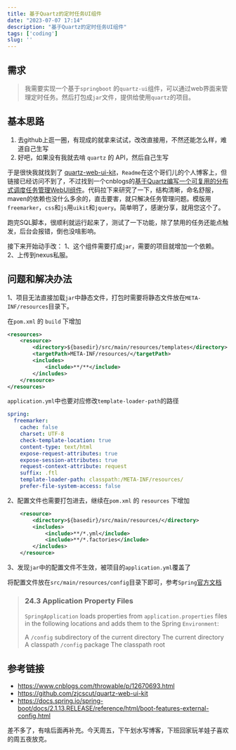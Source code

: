 ```yaml
---
title: 基于Quartz的定时任务UI组件
date: "2023-07-07 17:14"
description: "基于Quartz的定时任务UI组件"
tags: ['coding']
slug: ''
---
```


## 需求

> 我需要实现一个基于`springboot` 的`quartz-ui`组件，可以通过web界面来管理定时任务。然后打包成`jar`文件，提供给使用`quartz`的项目。

## 基本思路
1. 去github上逛一圈，有现成的就拿来试试，改改直接用，不然还能怎么样，难道自己生写
2. 好吧，如果没有我就去啃 `quartz` 的 API，然后自己生写

于是很快我就找到了 [quartz-web-ui-kit](https://github.com/zjcscut/quartz-web-ui-kit)，`Readme`在这个哥们儿的个人博客上，但链接已经访问不到了，不过找到一个cnblogs的[基于Quartz编写一个可复用的分布式调度任务管理WebUI组件](https://www.cnblogs.com/throwable/p/12670693.html)。代码拉下来研究了一下，结构清晰，命名舒服，maven的依赖也没什么多余的，直击要害，就只解决任务管理问题。模版用`freemarker`，`css`和`js`用`uikit`和`jquery`。简单明了，感谢分享，就用您这个了。

跑完SQL脚本，很顺利就运行起来了，测试了一下功能，除了禁用的任务还能点触发，后台会报错，倒也没啥影响。

接下来开始动手改：
1、这个组件需要打成`jar`，需要的项目就增加一个依赖。
2、上传到nexus私服。

## 问题和解决办法

1、项目无法直接加载`jar`中静态文件，打包时需要将静态文件放在`META-INF/resources`目录下。

在`pom.xml` 的 `build` 下增加
```xml
<resources>
	<resource>
		<directory>${basedir}/src/main/resources/templates</directory>
		<targetPath>META-INF/resources/</targetPath>
		<includes>
			<include>**/**</include>
		</includes>
	</resource>
</resources>
```

`application.yml`中也要对应修改`template-loader-path`的路径
```yml
spring:
  freemarker:
    cache: false
    charset: UTF-8
    check-template-location: true
    content-type: text/html
    expose-request-attributes: true
    expose-session-attributes: true
    request-context-attribute: request
    suffix: .ftl
    template-loader-path: classpath:/META-INF/resources/
    prefer-file-system-access: false
```

2、配置文件也需要打包进去，继续在`pom.xml` 的 `resources` 下增加
```xml
	<resource>
		<directory>${basedir}/src/main/resources/</directory>
		<includes>
			<include>**/*.yml</include>
			<include>**/*.factories</include>
		</includes>
	</resource>
```

3、发现`jar`中的配置文件不生效，被项目的`application.yml`覆盖了

将配置文件放在`src/main/resources/config`目录下即可，参考`Spring`[官方文档](https://docs.spring.io/spring-boot/docs/2.1.13.RELEASE/reference/html/boot-features-external-config.html)

> ### 24.3 Application Property Files
>`SpringApplication` loads properties from `application.properties` files in the following locations and adds them to the Spring `Environment`:
>
>A `/config` subdirectory of the current directory
>The current directory
>A classpath `/config` package
>The classpath root

	
## 参考链接
- https://www.cnblogs.com/throwable/p/12670693.html
- https://github.com/zjcscut/quartz-web-ui-kit
- https://docs.spring.io/spring-boot/docs/2.1.13.RELEASE/reference/html/boot-features-external-config.html

差不多了，有啥后面再补充。今天周五，下午划水写博客，下班回家玩羊娃子喜欢的周五夜放克。